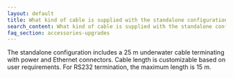 ```yaml
---
layout: default
title: What kind of cable is supplied with the standalone configuration?
search_content: What kind of cable is supplied with the standalone configuration?
faq_section: accessories-upgrades
---
```


The standalone configuration includes a 25 m underwater cable terminating with power and Ethernet connectors. Cable length is customizable based on user requirements. For RS232 termination, the maximum length is 15 m.
